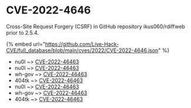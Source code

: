 # CVE-2022-4646

Cross-Site Request Forgery (CSRF) in GitHub repository ikus060/rdiffweb prior to 2.5.4.

{% embed url="https://github.com/Live-Hack-CVE/full_database/blob/main/cves/2022/CVE-2022-4646.json" %}


* nu0l ~> [CVE-2022-46463](https://www.alice-snow.ru/2022/database/cve-2022-4646/cve-2022-46463-nu0l)
* nu0l ~> [CVE-2022-46463](https://www.alice-snow.ru/2022/database/cve-2022-4646/cve-2022-46463-nu0l)
* wh-gov ~> [CVE-2022-46463](https://www.alice-snow.ru/2022/database/cve-2022-4646/cve-2022-46463-wh-gov)
* 404tk ~> [CVE-2022-46463](https://www.alice-snow.ru/2022/database/cve-2022-4646/cve-2022-46463-404tk)
* nu0l ~> [CVE-2022-46463](https://www.alice-snow.ru/2022/database/cve-2022-4646/cve-2022-46463-nu0l)
* wh-gov ~> [CVE-2022-46463](https://www.alice-snow.ru/2022/database/cve-2022-4646/cve-2022-46463-wh-gov)
* 404tk ~> [CVE-2022-46463](https://www.alice-snow.ru/2022/database/cve-2022-4646/cve-2022-46463-404tk)